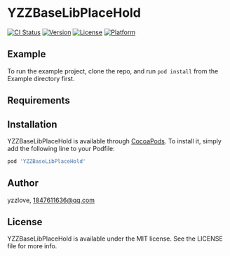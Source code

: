 # YZZBaseLibPlaceHold

[![CI Status](http://img.shields.io/travis/yzzlove/YZZBaseLibPlaceHold.svg?style=flat)](https://travis-ci.org/yzzlove/YZZBaseLibPlaceHold)
[![Version](https://img.shields.io/cocoapods/v/YZZBaseLibPlaceHold.svg?style=flat)](http://cocoapods.org/pods/YZZBaseLibPlaceHold)
[![License](https://img.shields.io/cocoapods/l/YZZBaseLibPlaceHold.svg?style=flat)](http://cocoapods.org/pods/YZZBaseLibPlaceHold)
[![Platform](https://img.shields.io/cocoapods/p/YZZBaseLibPlaceHold.svg?style=flat)](http://cocoapods.org/pods/YZZBaseLibPlaceHold)

## Example

To run the example project, clone the repo, and run `pod install` from the Example directory first.

## Requirements

## Installation

YZZBaseLibPlaceHold is available through [CocoaPods](http://cocoapods.org). To install
it, simply add the following line to your Podfile:

```ruby
pod 'YZZBaseLibPlaceHold'
```

## Author

yzzlove, 1847611636@qq.com

## License

YZZBaseLibPlaceHold is available under the MIT license. See the LICENSE file for more info.
